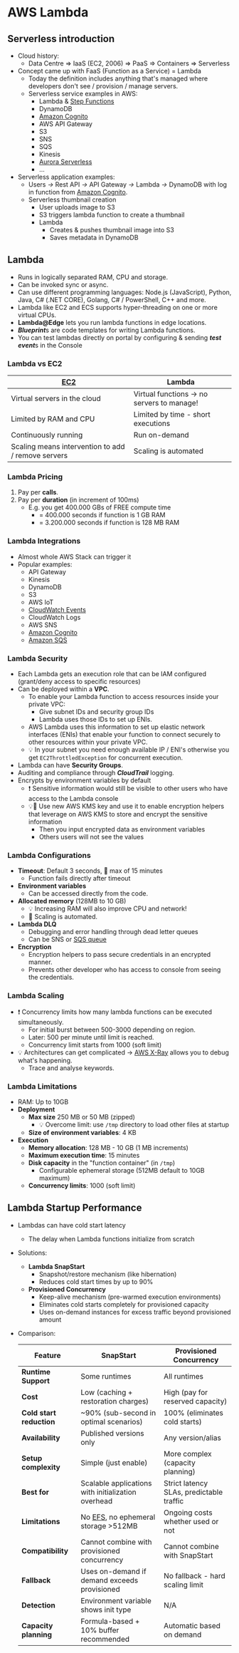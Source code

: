 # AWS Lambda

## Serverless introduction

- Cloud history:
  - Data Centre => IaaS (EC2, 2006) => PaaS => Containers => Serverless
- Concept came up with FaaS (Function as a Service) = Lambda
  - Today the definition includes anything that's managed where developers don't see / provision / manage servers.
  - Serverless service examples in AWS:
    - Lambda & [Step Functions](./08-04-integrations-workflows-swf-step-functions.md#aws-step-functions)
    - DynamoDB
    - [Amazon Cognito](./02-02-security-identity-federation-sts-saml-cognito-directory-service-identity-center.md#amazon-cognito)
    - AWS API Gateway
    - S3
    - SNS
    - SQS
    - Kinesis
    - [Aurora Serverless](./06-02-03-data-databases-aurora.md#aurora-serverless)
    - ...
- Serverless application examples:
  - Users *->* Rest API *->* API Gateway *->* Lambda *->* DynamoDB with log in function from [Amazon Cognito](./02-02-security-identity-federation-sts-saml-cognito-directory-service-identity-center.md#amazon-cognito).
  - Serverless thumbnail creation
    - User uploads image to S3
    - S3 triggers lambda function to create a thumbnail
    - Lambda
      - Creates & pushes thumbnail image into S3
      - Saves metadata in DynamoDB

## Lambda

- Runs in logically separated RAM, CPU and storage.
- Can be invoked sync or async.
- Can use different programming languages: Node.js (JavaScript), Python, Java, C# (.NET CORE), Golang, C# / PowerShell, C++ and more.
- Lambda like EC2 and ECS supports hyper-threading on one or more virtual CPUs.
- **Lambda@Edge** lets you run lambda functions in edge locations.
- ***Blueprint***s are code templates for writing Lambda functions.
- You can test lambdas directly on portal by configuring & sending ***test event***s in the Console

### Lambda vs EC2

| [EC2](./05-01-01-compute-ec2-overview.md) | Lambda |
|-----|--------|
| Virtual servers in the cloud  | Virtual functions -> no servers to manage! |
| Limited by RAM and CPU | Limited by time - short executions |
| Continuously running | Run on-demand |
| Scaling means intervention to add / remove servers | Scaling is automated |

### Lambda Pricing

1. Pay per **calls**.
2. Pay per **duration** (in increment of 100ms)
   - E.g. you get 400.000 GBs of FREE compute time
     - = 400.000 seconds if function is 1 GB RAM
     - = 3.200.000 seconds if function is 128 MB RAM

### Lambda Integrations

- Almost whole AWS Stack can trigger it
- Popular examples:
  - API Gateway
  - Kinesis
  - DynamoDB
  - S3
  - AWS IoT
  - [CloudWatch Events](./03-01-monitoring-cloudwatch-grafana.md#cloudwatch-events)
  - CloudWatch Logs
  - AWS SNS
  - [Amazon Cognito](./02-02-security-identity-federation-sts-saml-cognito-directory-service-identity-center.md#amazon-cognito)
  - [Amazon SQS](./08-01-02-integrations-queues-sqs.md)

### Lambda Security

- Each Lambda gets an execution role that can be IAM configured (grant/deny access to specific resources)
- Can be deployed within a **VPC**.
  - To enable your Lambda function to access resources inside your private VPC:
    - Give subnet IDs and security group IDs
    - Lambda uses those IDs to set up ENIs.
  - AWS Lambda uses this information to set up elastic network interfaces (ENIs) that enable your function to connect securely to other resources within your private VPC.
  - 💡 In your subnet you need enough available IP / ENI's otherwise you get `EC2ThrottledException` for concurrent execution.
- Lambda can have **Security Groups**.
- Auditing and compliance through ***CloudTrail*** logging.
- Encrypts by environment variables by default
  - ❗ Sensitive information would still be visible to other users who have access to the Lambda console
  - 💡📝 Use new AWS KMS key and use it to enable encryption helpers that leverage on AWS KMS to store and encrypt the sensitive information
    - Then you input encrypted data as environment variables
    - Others users will not see the values

### Lambda Configurations

- **Timeout**: Default 3 seconds, 📝 max of 15 minutes
  - Function fails directly after timeout
- **Environment variables**
  - Can be accessed directly from the code.
- **Allocated memory** (128MB to 10 GB)
  - 💡 Increasing RAM will also improve CPU and network!
  - 📝 Scaling is automated.
- **Lambda DLQ**
  - Debugging and error handling through dead letter queues
  - Can be SNS or [SQS queue](./08-01-02-integrations-queues-sqs.md#dead-letter-queue-dlq)
- **Encryption**
  - Encryption helpers to pass secure credentials in an encrypted manner.
  - Prevents other developer who has access to console from seeing the credentials.

### Lambda Scaling

- ❗ Concurrency limits how many lambda functions can be executed simultaneously.
  - For initial burst between 500-3000 depending on region.
  - Later: 500 per minute until limit is reached.
  - Concurrency limit starts from 1000 (soft limit)
- 💡 Architectures can get complicated -> [AWS X-Ray](./12-other-services.md#aws-x-ray) allows you to debug what's happening.
  - Trace and analyse keywords.

### Lambda Limitations

- RAM: Up to 10GB
- **Deployment**
  - **Max size** 250 MB or 50 MB (zipped)
    - 💡 Overcome limit: use `/tmp` directory to load other files at startup
  - **Size of environment variables**: 4 KB
- **Execution**
  - **Memory allocation**: 128 MB - 10 GB (1 MB increments)
  - **Maximum execution time**: 15 minutes
  - **Disk capacity** in the "function container" (in `/tmp`)
    - Configurable ephemeral storage (512MB default to 10GB maximum)
  - **Concurrency limits**: 1000 (soft limit)

## Lambda Startup Performance

- Lambdas can have cold start latency
  - The delay when Lambda functions initialize from scratch
- Solutions:
  - **Lambda SnapStart**
    - Snapshot/restore mechanism (like hibernation)
    - Reduces cold start times by up to 90%
  - **Provisioned Concurrency**
    - Keep-alive mechanism (pre-warmed execution environments)
    - Eliminates cold starts completely for provisioned capacity
    - Uses on-demand instances for excess traffic beyond provisioned amount
- Comparison:

  | Feature | SnapStart | Provisioned Concurrency |
  |---------|-----------|------------------------|
  | **Runtime Support** | Some runtimes | All runtimes |
  | **Cost** | Low (caching + restoration charges) | High (pay for reserved capacity) |
  | **Cold start reduction** | ~90% (sub-second in optimal scenarios) | 100% (eliminates cold starts) |
  | **Availability** | Published versions only | Any version/alias |
  | **Setup complexity** | Simple (just enable) | More complex (capacity planning) |
  | **Best for** | Scalable applications with initialization overhead | Strict latency SLAs, predictable traffic |
  | **Limitations** | No [EFS](./05-01-06-compute-ec2-ebs-efs-instance-store.md#amazon-elastic-file-system), no ephemeral storage >512MB | Ongoing costs whether used or not |
  | **Compatibility** | Cannot combine with provisioned concurrency | Cannot combine with SnapStart |
  | **Fallback** | Uses on-demand if demand exceeds provisioned | No fallback - hard scaling limit |
  | **Detection** | Environment variable shows init type | N/A |
  | **Capacity planning** | Formula-based + 10% buffer recommended | Automatic based on demand |
